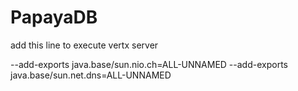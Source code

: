 # PapayaDB

add this line to execute vertx server

--add-exports java.base/sun.nio.ch=ALL-UNNAMED
--add-exports java.base/sun.net.dns=ALL-UNNAMED
